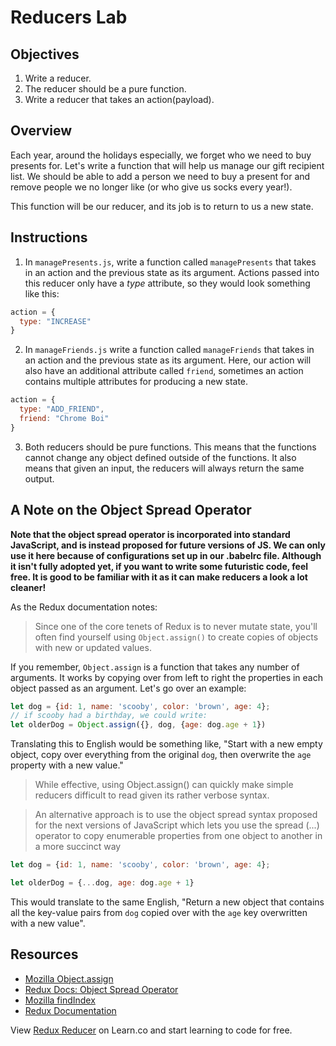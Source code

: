 # Reducers Lab

<!-- ![reduce](https://media.giphy.com/media/3o7TKwxYkeW0ZvTqsU/giphy.gif) -->

## Objectives

1. Write a reducer.
2. The reducer should be a pure function.
3. Write a reducer that takes an action(payload).

## Overview

Each year, around the holidays especially, we forget who we need to buy presents
for. Let's write a function that will help us manage our gift recipient list. We
should be able to add a person we need to buy a present for and remove people we
no longer like (or who give us socks every year!).

This function will be our reducer, and its job is to return to us a new state.

## Instructions

1. In `managePresents.js`, write a function called `managePresents` that takes
in an action and the previous state as its argument. Actions passed into this
reducer only have a _type_ attribute, so they would look something like this:

```js
action = {
  type: "INCREASE"
}
```

2. In `manageFriends.js` write a function called `manageFriends` that takes in an
action and the previous state as its argument.  Here, our action will also have
an additional attribute called `friend`, sometimes an action contains multiple
attributes for producing a new state.

```js
action = {
  type: "ADD_FRIEND",
  friend: "Chrome Boi"
}
```

3. Both reducers should be pure functions.  This means that the functions cannot
change any object defined outside of the functions.  It also means that given an
input, the reducers will always return the same output.

## A Note on the Object Spread Operator

<!-- ![future](https://media.giphy.com/media/l0CRCmMBYQbL7dCmI/giphy.gif) -->

**Note that the object spread operator is incorporated into standard JavaScript,
and is instead proposed for future versions of JS.  We can only use it here
because of configurations set up in our .babelrc file.  Although it isn't
fully adopted yet, if you want to write some futuristic code, feel free. It is
good to be familiar with it as it can make reducers a look a lot cleaner!**


As the Redux documentation notes:

>Since one of the core tenets of Redux is to never mutate state, you'll often
find yourself using `Object.assign()` to create copies of objects with new or
updated values.

If you remember, `Object.assign` is a function that takes any number of
arguments. It works by copying over from left to right the properties in each
object passed as an argument.  Let's go over an example:

```javascript
let dog = {id: 1, name: 'scooby', color: 'brown', age: 4};
// if scooby had a birthday, we could write:
let olderDog = Object.assign({}, dog, {age: dog.age + 1})
```

Translating this to English would be something like, "Start with a new empty
object, copy over everything from the original `dog`, then overwrite the `age`
property with a new value."

>While effective, using Object.assign() can quickly make simple reducers
difficult to read given its rather verbose syntax.

>An alternative approach is to use the object spread syntax proposed for the
next versions of JavaScript which lets you use the spread (...) operator to copy
enumerable properties from one object to another in a more succinct way

```javascript
let dog = {id: 1, name: 'scooby', color: 'brown', age: 4};

let olderDog = {...dog, age: dog.age + 1}
```

This would translate to the same English, "Return a new object that contains all
the key-value pairs from `dog` copied over with the `age` key overwritten with a
new value".

## Resources
- [Mozilla Object.assign](https://developer.mozilla.org/en-US/docs/Web/JavaScript/Reference/Global_Objects/Object/assign)
- [Redux Docs: Object Spread Operator](http://redux.js.org/docs/recipes/UsingObjectSpreadOperator.html)
- [Mozilla findIndex](https://developer.mozilla.org/en-US/docs/Web/JavaScript/Reference/Global_Objects/Array/findIndex)
- [Redux Documentation](http://redux.js.org/docs/basics/Reducers.html)

<p class='util--hide'>View <a href='https://learn.co/lessons/redux-reducer'>Redux Reducer</a> on Learn.co and start learning to code for free.</p>
